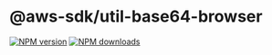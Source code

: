 # @aws-sdk/util-base64-browser

[![NPM version](https://img.shields.io/npm/v/@aws-sdk/util-base64-browser/beta.svg)](https://www.npmjs.com/package/@aws-sdk/util-base64-browser)
[![NPM downloads](https://img.shields.io/npm/dm/@aws-sdk/util-base64-browser.svg)](https://www.npmjs.com/package/@aws-sdk/util-base64-browser)
